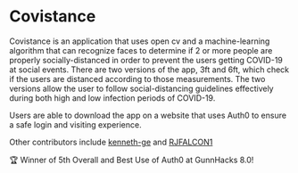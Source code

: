 # Covistance

Covistance is an application that uses open cv and a machine-learning algorithm that can recognize faces to determine if 2 or more people are properly socially-distanced in order to prevent the users getting COVID-19 at social events. There are two versions of the app, 3ft and 6ft, which check if the users are distanced according to those measurements. The two versions allow the user to follow social-distancing guidelines effectively during both high and low infection periods of COVID-19.

Users are able to download the app on a website that uses Auth0 to ensure a safe login and visiting experience.

Other contributors include [kenneth-ge](https://github.com/kenneth-ge) and [RJFALCON1](https://github.com/RJFALCON1)

🏆 Winner of 5th Overall and Best Use of Auth0 at GunnHacks 8.0!



